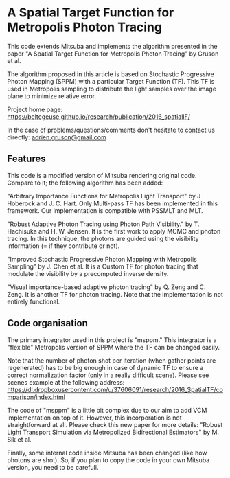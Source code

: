 # A Spatial Target Function for Metropolis Photon Tracing #
This code extends Mitsuba and implements the algorithm presented in the paper "A Spatial Target Function for Metropolis Photon Tracing" by Gruson et al.

The algorithm proposed in this article is based on Stochastic Progressive Photon Mapping (SPPM) with a particular Target Function (TF). This TF is used in Metropolis sampling to distribute the light samples over the image plane to minimize relative error.

Project home page:
https://beltegeuse.github.io/research/publication/2016_spatialIF/

In the case of problems/questions/comments don't hesitate to contact us directly:
adrien.gruson@gmail.com

## Features ##
This code is a modified version of Mitsuba rendering original code. Compare to it; the following algorithm has been added:

 "Arbitrary Importance Functions for Metropolis Light Transport" by J Hoberock and J. C. Hart. Only Multi-pass TF has been implemented in this framework. Our implementation is compatible with PSSMLT and MLT.
 
 "Robust Adaptive Photon Tracing using Photon Path Visibility." by T. Hachisuka and H. W. Jensen. It is the first work to apply MCMC and photon tracing. In this technique, the photons are guided using the visibility information (= if they contribute or not).
  
 "Improved Stochastic Progressive Photon Mapping with Metropolis Sampling" by J. Chen et al. It is a Custom TF for photon tracing that modulate the visibility by a precomputed inverse density.
 
 "Visual importance-based adaptive photon tracing" by Q. Zeng and C. Zeng. It is another TF for photon tracing. Note that the implementation is not entirely functional.
 
## Code organisation ##

The primary integrator used in this project is "msppm." This integrator is a "flexible" Metropolis version of SPPM where the TF can be changed easily.

Note that the number of photon shot per iteration (when gather points are regenerated) has to be big enough in case of dynamic TF to ensure a correct normalization factor (only in a really difficult scene). Please see scenes example at the following address:
https://dl.dropboxusercontent.com/u/37606091/research/2016_SpatialTF/comparison/index.html

The code of "msppm" is a little bit complex due to our aim to add VCM implementation on top of it. However, this incorporation is not straightforward at all. Please check this new paper for more details:
"Robust Light Transport Simulation via Metropolized Bidirectional Estimators" by M. Sik et al.

Finally, some internal code inside Mitsuba has been changed (like how photons are shot). So, if you plan to copy the code in your own Mitsuba version, you need to be carefull.
